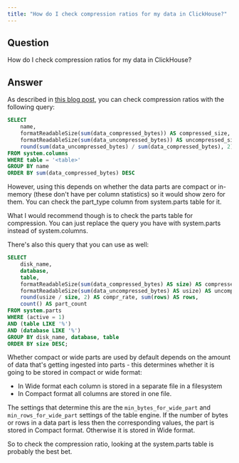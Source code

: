 ```yaml
---
title: "How do I check compression ratios for my data in ClickHouse?"
---
```


## Question

How do I check compression ratios for my data in ClickHouse?

## Answer

As described in [this blog post](https://clickhouse.com/blog/optimize-clickhouse-codecs-compression-schema), you can check compression ratios with the following query:

```sql
SELECT
    name,
    formatReadableSize(sum(data_compressed_bytes)) AS compressed_size,
    formatReadableSize(sum(data_uncompressed_bytes)) AS uncompressed_size,
    round(sum(data_uncompressed_bytes) / sum(data_compressed_bytes), 2) AS ratio
FROM system.columns
WHERE table = '<table>'
GROUP BY name
ORDER BY sum(data_compressed_bytes) DESC
```

However, using this depends on whether the data parts are compact or in-memory (these don't have per column statistics) so it would show zero for them. You can check the part_type column from system.parts table for it.

What I would recommend though is to check the parts table for compression. You can just replace the query you have with system.parts instead of system.columns.

There's also this query that you can use as well:

```sql
SELECT
    disk_name,
    database,
    table,
    formatReadableSize(sum(data_compressed_bytes) AS size) AS compressed,
    formatReadableSize(sum(data_uncompressed_bytes) AS usize) AS uncompressed,
    round(usize / size, 2) AS compr_rate, sum(rows) AS rows,
    count() AS part_count
FROM system.parts
WHERE (active = 1)
AND (table LIKE '%')
AND (database LIKE '%')
GROUP BY disk_name, database, table
ORDER BY size DESC;
```

Whether compact or wide parts are used by default depends on the amount of data that's getting ingested into parts - this determines whether it is going to be stored in compact or wide format:

- In Wide format each column is stored in a separate file in a filesystem
- In Compact format all columns are stored in one file.

The settings that determine this are the `min_bytes_for_wide_part` and `min_rows_for_wide_part` settings of the table engine. If the number of bytes or rows in a data part is less then the corresponding values, the part is stored in Compact format. Otherwise it is stored in Wide format.

So to check the compression ratio, looking at the system.parts table is probably the best bet.
